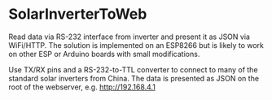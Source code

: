 # SolarInverterToWeb
Read data via RS-232 interface from inverter and present it as JSON via WiFi/HTTP. The solution is implemented on an ESP8266
but is likely to work on other ESP or Arduino boards with small modifications.

Use TX/RX pins and a RS-232-to-TTL converter to connect to many of the standard solar inverters from China. The data is presented
as JSON on the root of the webserver, e.g. http://192.168.4.1
